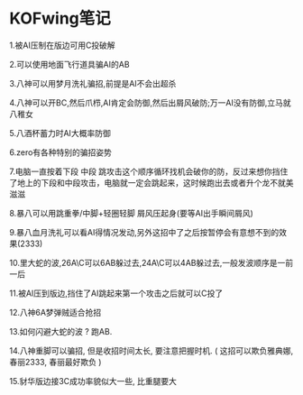 # KOFwing笔记

1.被AI压制在版边可用C投破解

2.可以使用地面飞行道具骗AI的AB

3.八神可以用梦月洗礼骗招,前提是AI不会出超杀

4.八神可以开BC,然后爪栉,AI肯定会防御,然后出屑风破防;万一AI没有防御,立马就八稚女

5.八酒杯蓄力时AI大概率防御

6.zero有各种特别的骗招姿势

7.电脑一直按着下段 中段 跳攻击这个顺序循环找机会破你的防，反过来想你挡住了地上的下段和中段攻击，电脑就一定会跳起来，这时候跑出去或者升个龙不就美滋滋

8.暴八可以用跳重拳/中脚+轻圈轻脚 屑风压起身(要等AI出手瞬间屑风)

9.暴八血月洗礼可以看AI得情况发动,另外这招中了之后按暂停会有意想不到的效果(2333)

10.里大蛇的波,26A\C可以6AB躲过去,24A\C可以4AB躲过去,一般发波顺序是一前一后

11.被AI压到版边,挡住了AI跳起来第一个攻击之后就可以C投了

12.八神6A梦弹贼适合抢招

13.如何闪避大蛇的波 ? 跑AB.

14.八神重脚可以骗招, 但是收招时间太长, 要注意把握时机. ( 这招可以欺负雅典娜, 春丽2333, 春丽最好欺负 )

15.豺华版边接3C成功率貌似大一些, 比重腿要大

